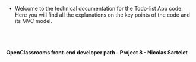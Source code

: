 

<br></br>
* Welcome to the technical documentation for the Todo-list App code. Here you will find all the explanations on the key points of the code and its MVC model.

<br></br>
#### OpenClassrooms front-end developer path - Project 8 - Nicolas Sartelet